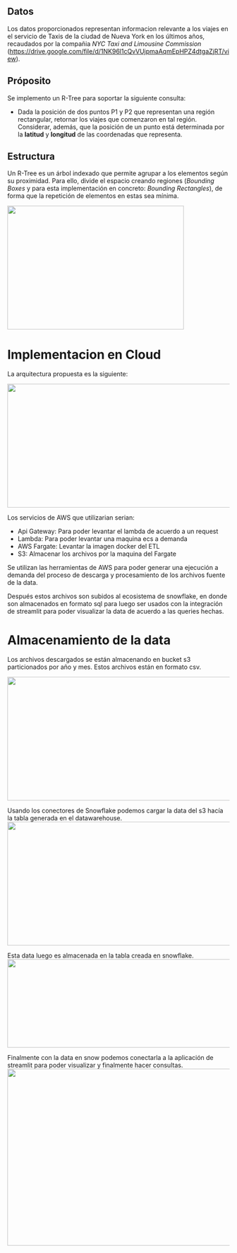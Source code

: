 ## Datos 
Los datos proporcionados representan informacion relevante a los viajes en el servicio de Taxis de la ciudad de Nueva York en los últimos años, recaudados por la compañia *NYC Taxi and Limousine Commission* (https://drive.google.com/file/d/1NK96l1cQvVUjpmaAqmEpHPZ4dtgaZjRT/view).   
## Próposito
Se implemento un R-Tree para soportar la siguiente consulta:  
* Dada la posición de dos puntos P1 y P2 que representan una región rectangular, retornar los viajes que comenzaron en tal región.
Considerar, además, que la posición de un punto está determinada por la **latitud** y **longitud** de las coordenadas que representa.
## Estructura
Un R-Tree es un árbol indexado que permite agrupar a los elementos según su proximidad. Para ello, divide el espacio creando regiones (*Bounding Boxes* y para esta implementación en concreto: *Bounding Rectangles*), de forma que la repetición de elementos en estas sea mínima.

<img src="https://github.com/ecordovaa/cc_proyecto/blob/main/src/Rtree.png" width="400" height="280" class="center">

# Implementacion en Cloud

La arquitectura propuesta es la siguiente:

<img src="https://media.discordapp.net/attachments/707425093256609834/1172379957025050794/image.png?width=1920&height=592" width="800" height="280" class="center">

Los servicios de AWS que utilizarian serian:
* Api Gateway: Para poder levantar el lambda de acuerdo a un request
* Lambda: Para poder levantar una maquina ecs a demanda
* AWS Fargate: Levantar la imagen docker del ETL
* S3: Almacenar los archivos por la maquina del Fargate


Se utilizan las herramientas de AWS para poder generar una ejecución a demanda del proceso de descarga y procesamiento de los archivos fuente de la data.

Después estos archivos son subidos al ecosistema de snowflake, en donde son almacenados en formato sql para luego ser usados con la integración de streamlit para poder visualizar la data de acuerdo a las queries hechas.



# Almacenamiento de la data

Los archivos descargados se están almacenando en bucket s3 particionados por año y mes. Estos archivos están en formato csv.

<img src="https://media.discordapp.net/attachments/707425093256609834/1172757941334577172/image.png?ex=65617af2&is=654f05f2&hm=167a711044729e93e6caf7db2dcf2fbac95c5f38c22c0eb2db3ab3dc09326561" width="800" height="280" class="center">

Usando los conectores de Snowflake podemos cargar la data del s3 hacía la tabla generada en el datawarehouse.
<img src="https://media.discordapp.net/attachments/707425093256609834/1172761423257022484/image.png?ex=65617e30&is=654f0930&hm=4cbb58b72e3a08b02465f9fcd46497305c9668eab6e27ab05be93aff29edfcc5&=&width=1920&height=768" width="800" height="280" class="center">

Esta data luego es almacenada en la tabla creada en snowflake.
<img src="https://cdn.discordapp.com/attachments/707425093256609834/1172916017635270666/image.png?ex=65620e2a&is=654f992a&hm=dc072f384145b446b7ee1ae9a277d690e61794808aa3a1ad0b6358362d15fb31&" width="600" height="200" class="center">

Finalmente con la data en snow podemos conectarla a la aplicación de streamlit para poder visualizar y finalmente hacer consultas.
<img src="https://media.discordapp.net/attachments/707425093256609834/1172916416098349158/image.png?ex=65620e89&is=654f9989&hm=70093bac1af402f69c8d0c265a0119cdae689f97bcbf3674d015d7809192ca44&" width="800" height="400" class="center">
